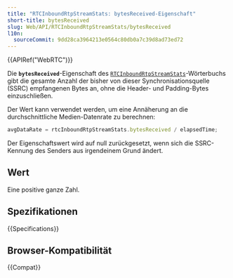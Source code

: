 ```yaml
---
title: "RTCInboundRtpStreamStats: bytesReceived-Eigenschaft"
short-title: bytesReceived
slug: Web/API/RTCInboundRtpStreamStats/bytesReceived
l10n:
  sourceCommit: 9dd28ca3964213e0564c80db0a7c39d8ad73ed72
---
```


{{APIRef("WebRTC")}}

Die **`bytesReceived`**-Eigenschaft des [`RTCInboundRtpStreamStats`](/de/docs/Web/API/RTCInboundRtpStreamStats)-Wörterbuchs gibt die gesamte Anzahl der bisher von dieser Synchronisationsquelle (SSRC) empfangenen Bytes an, ohne die Header- und Padding-Bytes einzuschließen.

Der Wert kann verwendet werden, um eine Annäherung an die durchschnittliche Medien-Datenrate zu berechnen:

```js
avgDataRate = rtcInboundRtpStreamStats.bytesReceived / elapsedTime;
```

Der Eigenschaftswert wird auf null zurückgesetzt, wenn sich die SSRC-Kennung des Senders aus irgendeinem Grund ändert.

## Wert

Eine positive ganze Zahl.

## Spezifikationen

{{Specifications}}

## Browser-Kompatibilität

{{Compat}}
